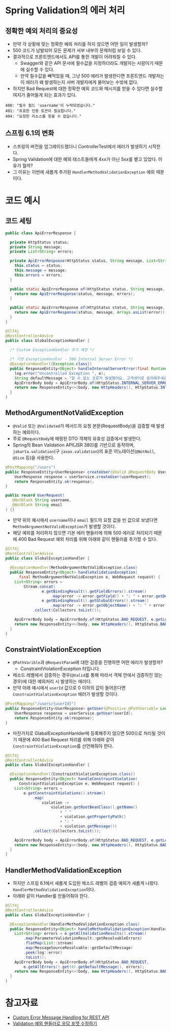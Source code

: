 # Spring Validation의 에러 처리

## 정확한 예외 처리의 중요성

- 만약 각 상황에 맞는 정확한 예외 처리를 하지 않으면 어떤 일이 발생할까? 
- 500 코드가 남발되어 모든 문제가 서부 내부의 문제처럼 보일 수 있다.
- 결과적으로 프론트엔드에서도 API를 통한 개발이 어려워질 수 있다.
  - Swagger와 같은 API 문서에 필수값을 지정하더라도 개발자는 사람이기 때문에 실수할 수 있다. 
  - 만약 필수값을 빼먹었을 때, 그냥 500 에러가 발생한다면 프론트엔드 개발자는 이 에러가 왜 발생하는지 서버 개발자에게 물어보는 수밖에 없다.
- 하지만 Bad Request에 대한 정확한 예외 코드와 메시지를 받을 수 있다면 실수할 여지가 줄어들게 되는 효과가 있다.

```
400: "필수 필드 'username'이 누락되었습니다."
401: "유효한 인증 토큰이 필요합니다."
404: "요청한 리소스를 찾을 수 없습니다."
```

## 스프링 6.1의 변화

- 스프링의 버전을 업그레이드했더니 ControllerTest에서 에러가 발생하기 시작한다.
- Spring Validation에 대한 예외 테스트들에게 4xx가 아닌 5xx를 뱉고 있었다. 이유가 뭘까?
- 그 이유는 이번에 새롭게 추가된 `HandlerMethodValidationException` 예외 때문이다.

# 코드 예시

## 코드 세팅

```java
public class ApiErrorResponse {

  private HttpStatus status;
  private String message;
  private List<String> errors;

  private ApiErrorResponse(HttpStatus status, String message, List<String> errors) {
    this.status = status;
    this.message = message;
    this.errors = errors;
  }

  public static ApiErrorResponse of(HttpStatus status, String message, List<String> errors) {
    return new ApiErrorResponse(status, message, errors);
  }

  public static ApiErrorResponse of(HttpStatus status, String message, String error) {
    return new ApiErrorResponse(status, message, Arrays.asList(error));
  }
}
```

```java
@Slf4j
@RestControllerAdvice
public class GlobalExceptionHandler {
  
  /* Custom ExceptionHandler 추가 예정 */

  /* 기본 ExceptionHandler - 500 Internal Server Error */
  @ExceptionHandler({Exception.class})
  public ResponseEntity<Object> handleInternalServerError(final RuntimeException e) {
    log.error("Uncontrolled Exception ", e);
    String defaultMessage = "알 수 없는 오류가 발생했어요. 고객센터로 문의해주세요.";
    ApiErrorBody body = ApiErrorBody.of(HttpStatus.INTERNAL_SERVER_ERROR, defaultMessage, e.getMessage());
    return new ResponseEntity<>(body, new HttpHeaders(), HttpStatus.INTERNAL_SERVER_ERROR);
  }
}
```

## MethodArgumentNotValidException

- `@Valid` 또는 `@Validated`가 메서드의 요청 본문(RequestBody)을 검증할 때 발생하는 예외이다.
- 주로 `@RequestBody`에 매핑된 DTO 객체의 유효성 검증에서 발생한다.
- Spring의 Bean Validation API(JSR 380)를 기반으로 동작하며, `jakarta.validation`(구 `javax.validation`)의 표준 어노테이션(`@NotNull`, `@Size` 등)을 사용한다.

```java
@PostMapping("/users")
public ResponseEntity<UserResponse> createUser(@Valid @RequestBody UserRequest userRequest) {
    UserResponse response = userService.createUser(userRequest);
    return ResponseEntity.ok(response);
}
```

```java
public record UserRequest(
   @NotBlank String username,
   @NotBlank String email
) {}
```

- 만약 위의 예시에서 `username`이나 `email` 필드의 요청 값을 빈 값으로 보냈다면 `MethodArgumentNotValidException`가 발생할 것이다.
- 해당 예외를 처리하지 않으면 기본 에러 핸들러에 의해 500 에러로 처리되기 때문에 400 Bad Request 예외 처리를 위해 아래와 같이 핸들러를 추가할 수 있다.

```java
@Slf4j
@RestControllerAdvice
public class GlobalExceptionHandler {
  
  @ExceptionHandler(MethodArgumentNotValidException.class)
  public ResponseEntity<Object> handleValidationException(
      final MethodArgumentNotValidException e, WebRequest request) {
    List<String> errors =
        Stream.concat(
                e.getBindingResult().getFieldErrors().stream()
                    .map(error -> error.getField() + ": " + error.getDefaultMessage()),
                e.getBindingResult().getGlobalErrors().stream()
                    .map(error -> error.getObjectName() + ": " + error.getDefaultMessage()))
            .collect(Collectors.toList());

    ApiErrorBody body = ApiErrorBody.of(HttpStatus.BAD_REQUEST, e.getLocalizedMessage(), errors);
    return new ResponseEntity<>(body, new HttpHeaders(), HttpStatus.BAD_REQUEST);
  }
}
```

## ConstraintViolationException

- `@PathVarible`과 `@RequestParam`에 대한 검증을 진행하면 어떤 에러가 발생할까?
    - ConstraintViolationException 타입니다.
- 메소드 레벨에서 검증하는 경우(`@Valid`를 통해 따라서 객체 안에서 검증하진 않는 경우)에 대한 예외처리 시 발생하는 에러다.
- 만약 아래 예시에서 `userId` 값으로 0 이하의 값이 들어온다면 `ConstraintViolationException` 에러가 발생할 것이다.

```java
@PostMapping("/users/{userId}")
public ResponseEntity<UserResponse> getUser(@Positive @PathVariable Long userId) {
    UserResponse response = userService.getUser(userId);
    return ResponseEntity.ok(response);
}
```

- 마찬가지로 GlabalExceptionHanlder에 등록해주지 않으면 500으로 처리될 것이기 때문에 400 Bad Request 처리를 위해 아래와 같이 `ConstraintViolationException`를 선언해줘야 한다. 

```java
@Slf4j
@RestControllerAdvice
public class GlobalExceptionHandler {

  @ExceptionHandler({ConstraintViolationException.class})
  public ResponseEntity<Object> handleConstraintViolation(
      ConstraintViolationException e, WebRequest request) {
    List<String> errors =
        e.getConstraintViolations().stream()
            .map(
                violation ->
                    violation.getRootBeanClass().getName()
                        + " "
                        + violation.getPropertyPath()
                        + ": "
                        + violation.getMessage())
            .collect(Collectors.toList());

    ApiErrorBody body = ApiErrorBody.of(HttpStatus.BAD_REQUEST, e.getLocalizedMessage(), errors);
    return new ResponseEntity<>(body, new HttpHeaders(), HttpStatus.BAD_REQUEST);
  }
}
```

## HandlerMethodValidationException

- 하지만 스프링 6.1에서 새롭게 도입된 메소드 레벨의 검증 예외가 새롭게 나왔다. `HandlerMethodValidationException`이다.
- 아래와 같이 Handler를 만들어줘야 한다.

```java
@Slf4j
@RestControllerAdvice
public class GlobalExceptionHandler {

  @ExceptionHandler(HandlerMethodValidationException.class)
  public ResponseEntity<Object> handleMethodValidationException(HandlerMethodValidationException e, WebRequest request) {
    List<String> errors = e.getAllValidationResults().stream()
        .map(ParameterValidationResult::getResolvableErrors)
        .flatMap(List::stream)
        .map(MessageSourceResolvable::getDefaultMessage)
        .peek(log::error)
        .toList();
    ApiErrorBody body = ApiErrorBody.of(HttpStatus.BAD_REQUEST,
        e.getAllErrors().get(0).getDefaultMessage(), errors);
    return new ResponseEntity<>(body, new HttpHeaders(), HttpStatus.BAD_REQUEST);
  }
}
```

# 참고자료

- [Custom Error Message Handling for REST API](https://www.baeldung.com/global-error-handler-in-a-spring-rest-api)
- [Validation 예외 핸들러로 응답 포맷 수정하기](https://velog.io/@gongmeda/Validation-%EC%98%88%EC%99%B8-%ED%95%B8%EB%93%A4%EB%9F%AC%EB%A1%9C-%EC%9D%91%EB%8B%B5-%ED%8F%AC%EB%A7%B7-%EC%88%98%EC%A0%95%ED%95%98%EA%B8%B0)
